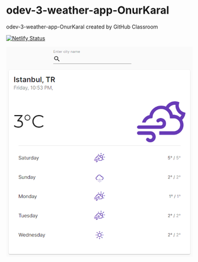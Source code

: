 # odev-3-weather-app-OnurKaral
odev-3-weather-app-OnurKaral created by GitHub Classroom

[![Netlify Status](https://api.netlify.com/api/v1/badges/9ac6eaae-14a3-489c-a674-d939357f2780/deploy-status)](https://app.netlify.com/sites/odev-3-weather-app-onurkaral/deploys)

![](public/Screenshot.png)
